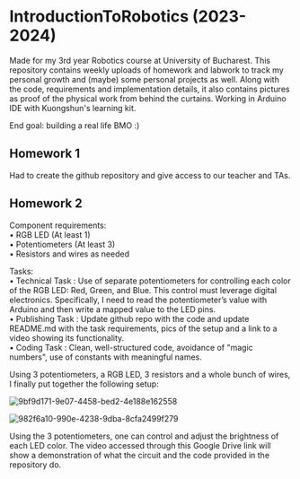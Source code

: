# IntroductionToRobotics (2023-2024)

Made for my 3rd year Robotics course at University of Bucharest. This repository contains weekly uploads of homework and labwork to track my personal growth and (maybe) some personal projects as well. Along with the code, requirements and implementation details, it also contains pictures as proof of the physical work from behind the curtains. Working in Arduino IDE with Kuongshun's learning kit.

End goal: building a real life BMO :)

## Homework 1

Had to create the github repository and give access to our teacher and TAs. 

## Homework 2

Component requirements: <br />
• RGB LED (At least 1) <br />
• Potentiometers (At least 3) <br />
• Resistors and wires as needed <br />

Tasks: <br />
• Technical Task : Use of separate potentiometers for controlling each color of the RGB LED: Red, Green, and Blue. This control must leverage digital electronics. Specifically, I need to read the potentiometer’s value with Arduino and then write a mapped value to the LED pins. <br />
• Publishing Task : Update github repo with the code and update README.md with the task requirements, pics of the setup and a link to a video showing its functionality. <br />
• Coding Task : Clean, well-structured code, avoidance of "magic numbers", use of constants with meaningful names. <br />

Using 3 potentiometers, a RGB LED, 3 resistors and a whole bunch of wires, I finally put together the following setup:

![9bf9d171-9e07-4458-bed2-4e188e162558](https://github.com/slayyyyyyy/IntroductionToRobotics/assets/104028747/f81550ee-4a0b-4f3f-baf9-e2bc4450cfe1)

![982f6a10-990e-4238-9dba-8cfa2499f279](https://github.com/slayyyyyyy/IntroductionToRobotics/assets/104028747/c5d4ee81-41a1-446a-9537-e5558312e507)

Using the 3 potentiometers, one can control and adjust the brightness of each LED color. The video accessed through this Google Drive link will show a demonstration of what the circuit and the code provided in the repository do.

